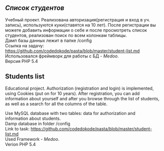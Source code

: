 ***Список студентов***
---
Учебный проект.
Реализована авторизация(регистрация и вход в уч. запись), используются куки(ставятся на 10 лет).
После регистрации вы можете добавить информации о себе и после просмотреть список студентов, реализован поиск по всем колонкам таблицы.<br>
Дамп базы данных лежит в папке /config<br>
Ссылка на задачу: <https://github.com/codedokode/pasta/blob/master/student-list.md><br>
Использовался  фреймворк для работы с БД - _Medoo_.<br>
Версия PHP 5.4



**Students list**
---
Educational project.
Authorization (registration and login) is implemented, using Cookies (put on for 10 years). 
After registration, you can add information about yourself and after you browse through the list of students, as well as a search for all the columns of the table.

Use MySQL database with two tables: data for authorization and information about students.<br>
Damp database in folder /config<br>
Link to task: <https://github.com/codedokode/pasta/blob/master/student-list.md><br>
Used Framework - _Medoo_.<br>
Verion PHP 5.4
